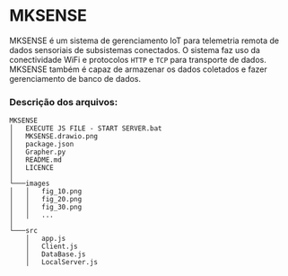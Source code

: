# MKSENSE

MKSENSE é um sistema de gerenciamento IoT para telemetria remota de dados sensoriais de subsistemas conectados.  O sistema faz uso da conectividade WiFi e protocolos `HTTP` e `TCP` para transporte de dados. MKSENSE também é capaz de armazenar os dados coletados e fazer gerenciamento de banco de dados.

### Descrição dos arquivos:
```
MKSENSE
│   EXECUTE JS FILE - START SERVER.bat 
│   MKSENSE.drawio.png
│   package.json
│   Grapher.py
│   README.md
│   LICENCE
│
└───images
│   │   fig_10.png
│   │   fig_20.png
│   │   fig_30.png
│   │   ...
│   
└───src
    │   app.js
    │   Client.js
    │   DataBase.js
    │   LocalServer.js
```

